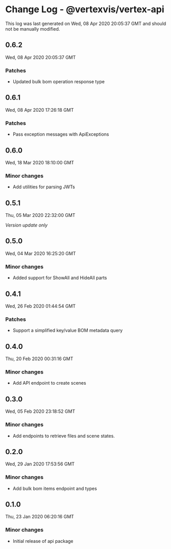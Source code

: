 # Change Log - @vertexvis/vertex-api

This log was last generated on Wed, 08 Apr 2020 20:05:37 GMT and should not be manually modified.

## 0.6.2
Wed, 08 Apr 2020 20:05:37 GMT

### Patches

- Updated bulk bom operation response type

## 0.6.1
Wed, 08 Apr 2020 17:26:18 GMT

### Patches

- Pass exception messages with ApiExceptions

## 0.6.0
Wed, 18 Mar 2020 18:10:00 GMT

### Minor changes

- Add utilities for parsing JWTs

## 0.5.1
Thu, 05 Mar 2020 22:32:00 GMT

*Version update only*

## 0.5.0
Wed, 04 Mar 2020 16:25:20 GMT

### Minor changes

- Added support for ShowAll and HideAll parts

## 0.4.1
Wed, 26 Feb 2020 01:44:54 GMT

### Patches

- Support a simplified key/value BOM metadata query

## 0.4.0
Thu, 20 Feb 2020 00:31:16 GMT

### Minor changes

- Add API endpoint to create scenes

## 0.3.0
Wed, 05 Feb 2020 23:18:52 GMT

### Minor changes

- Add endpoints to retrieve files and scene states.

## 0.2.0
Wed, 29 Jan 2020 17:53:56 GMT

### Minor changes

- Add bulk bom items endpoint and types

## 0.1.0
Thu, 23 Jan 2020 06:20:16 GMT

### Minor changes

- Initial release of api package

